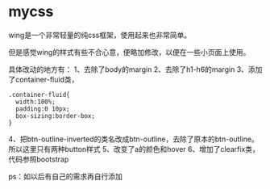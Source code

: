 # mycss

wing是一个非常轻量的纯css框架，使用起来也非常简单。

但是感觉wing的样式有些不合心意，便略加修改，以便在一些小页面上使用。


具体改动的地方有：
1、去除了body的margin
2、去除了h1-h6的margin
3、添加了container-fluid类，
```
.container-fluid{
  width:100%;
  padding:0 10px;
  box-sizing:border-box;
}
```

4、把btn-outline-inverted的类名改成btn-outline，去除了原本的btn-outline。所以这里只有两种button样式
5、改变了a的颜色和hover
6、增加了clearfix类，代码参照bootstrap

ps：如以后有自己的需求再自行添加

